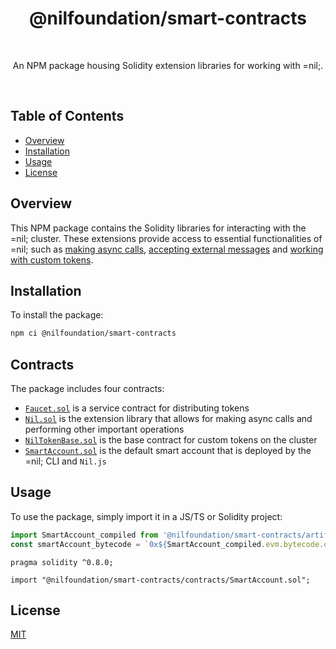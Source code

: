 <h1 align="center">@nilfoundation/smart-contracts</h1>

<br />

<p align="center">
  An NPM package housing Solidity extension libraries for working with =nil;.
</p>

<br />

## Table of Contents
- [Overview](#overview)
- [Installation](#installation)
- [Usage](#usage)
- [License](#license)

## Overview

This NPM package contains the Solidity libraries for interacting with the =nil; cluster. These extensions provide access to essential functionalities of =nil; such as [making async calls](https://docs.nil.foundation/nil/getting-started/essentials/handling-async-execution), [accepting external messages](https://docs.nil.foundation/nil/getting-started/essentials/receiving-ext-transactions) and [working with custom tokens](https://docs.nil.foundation/nil/getting-started/essentials/tokens).

## Installation

To install the package:

```bash
npm ci @nilfoundation/smart-contracts
```

## Contracts

The package includes four contracts:

* [`Faucet.sol`](./contracts/Faucet.sol) is a service contract for distributing tokens
* [`Nil.sol`](./contracts/Nil.sol) is the extension library that allows for making async calls and performing other important operations
* [`NilTokenBase.sol`](./contracts/NilTokenBase.sol) is the base contract for custom tokens on the cluster
* [`SmartAccount.sol`](./contracts/SmartAccount.sol) is the default smart account that is deployed by the =nil; CLI and `Nil.js`

## Usage

To use the package, simply import it in a JS/TS or Solidity project: 

```typescript
import SmartAccount_compiled from '@nilfoundation/smart-contracts/artifacts/SmartAccount.json';
const smartAccount_bytecode = `0x${SmartAccount_compiled.evm.bytecode.object}`
```

```solidity
pragma solidity ^0.8.0;

import "@nilfoundation/smart-contracts/contracts/SmartAccount.sol";
```

## License

[MIT](./LICENSE)



